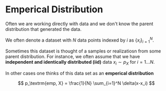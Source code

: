 # Emperical Distribution

Often we are working directly with data and we don't know the parent distribution that generated the data. 

We often denote a dataset with $N$ data points indexed by $i$ as $\{x_i\}_{i=1}^N$. 

Sometimes this dataset is thought of a samples or realizatiosn from some parent distribution. For instance, we often assume that we have **independent and identically distributed (iid)** data $x_i \sim p_X$ for $i=1\dots N$. 

In other cases one thinks of this data set as an **emperical distribution**

$$
p_\textrm{emp, X} = \frac{1}{N} \sum_{i=1}^N \delta(x-x_i)
$$


